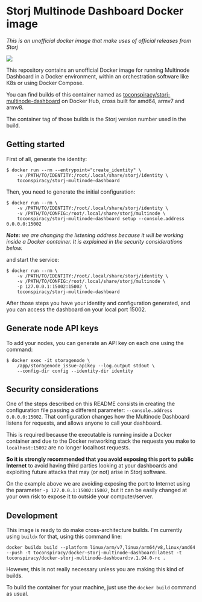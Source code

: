 # Storj Multinode Dashboard Docker image
*This is an unofficial docker image that make uses of official releases from Storj*

[![](https://img.shields.io/docker/v/toconspiracy/docker-storj-multinode-dashboard?style=flat-square)](https://github.com/toconspiracy/docker-storj-multinode-dashboard)

This repository contains an unofficial Docker image for running Multinode
Dashboard in a Docker environment, within an orchestration software like K8s or
using Docker Compose.

You can find builds of this container named as
[toconspiracy/storj-multinode-dashboard](https://github.com/toconspiracy/docker-storj-multinode-dashboard)
on Docker Hub, cross built for amd64, armv7 and armv8.

The container tag of those builds is the Storj version number used in the build.

## Getting started

First of all, generate the identity:

```
$ docker run --rm --entrypoint="create_identity" \
    -v /PATH/TO/IDENTITY:/root/.local/share/storj/identity \
    toconspiracy/storj-multinode-dashboard
```

Then, you need to generate the initial configuration:

```
$ docker run --rm \
    -v /PATH/TO/IDENTITY:/root/.local/share/storj/identity \
    -v /PATH/TO/CONFIG:/root/.local/share/storj/multinode \
    toconspiracy/storj-multinode-dashboard setup --console.address 0.0.0.0:15002
```

***Note:** we are changing the listening address because it will be working inside a
Docker container. It is explained in the security considerations below.*

and start the service:

```
$ docker run --rm \
    -v /PATH/TO/IDENTITY:/root/.local/share/storj/identity \
    -v /PATH/TO/CONFIG:/root/.local/share/storj/multinode \
    -p 127.0.0.1:15002:15002 \
    toconspiracy/storj-multinode-dashboard
```

After those steps you have your identity and configuration generated, and you
can access the dashboard on your local port 15002.

## Generate node API keys

To add your nodes, you can generate an API key on each one using the command:

```
$ docker exec -it storagenode \
    /app/storagenode issue-apikey --log.output stdout \
    --config-dir config --identity-dir identity
```

## Security considerations

One of the steps described on this README consists in creating the configuration
file passing a different parameter: `--console.address 0.0.0.0:15002`.
That configuration changes how the Multinode Dashboard listens for requests, and
allows anyone to call your dashboard.

This is required because the executable is running inside a Docker container and
due to the Docker networking stack the requests you make to `localhost:15002`
are no longer localhost requests.

**So it is strongly recommended that you avoid exposing this port to public Internet**
to avoid having third parties looking at your dashboards and exploiting future
attacks that may (or not) arise in Storj software.

On the example above we are avoiding exposing the port to Internet using the
parameter `-p 127.0.0.1:15002:15002`, but it can be easily changed at your own
risk to expose it to outside your computer/server.

## Development

This image is ready to do make cross-architecture builds. I'm currently using
`buildx` for that, using this command line:

```
docker buildx build --platform linux/arm/v7,linux/arm64/v8,linux/amd64 --push -t toconspiracy/docker-storj-multinode-dashboard:latest -t toconspiracy/docker-storj-multinode-dashboard:v.1.94.0-rc .
```

However, this is not really necessary unless you are making this kind of builds.

To build the container for your machine, just use the `docker build` command as
usual.
